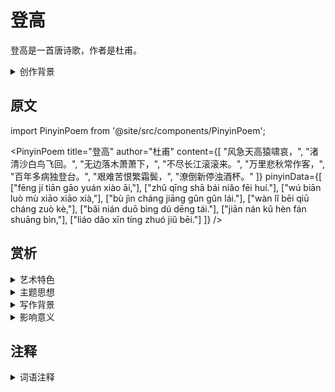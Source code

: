 # 登高

登高是一首唐诗歌，作者是杜甫。

<details>
<summary>创作背景</summary>

这首诗作于唐，具体创作年代已不可考。

</details>

## 原文

import PinyinPoem from '@site/src/components/PinyinPoem';

<PinyinPoem 
  title="登高"
  author="杜甫"
  content={[
    "风急天高猿啸哀，",
    "渚清沙白鸟飞回。",
    "无边落木萧萧下，",
    "不尽长江滚滚来。",
    "万里悲秋常作客，",
    "百年多病独登台。",
    "艰难苦恨繁霜鬓，",
    "潦倒新停浊酒杯。"
  ]}
  pinyinData={[
    ["fēng jí tiān gāo yuán xiào āi,"],
    ["zhǔ qīng shā bái niǎo fēi huí."],
    ["wú biān luò mù xiāo xiāo xià,"],
    ["bù jìn cháng jiāng gǔn gǔn lái."],
    ["wàn lǐ bēi qiū cháng zuò kè,"],
    ["bǎi nián duō bìng dú dēng tái."],
    ["jiān nán kǔ hèn fán shuāng bìn,"],
    ["liáo dǎo xīn tíng zhuó jiǔ bēi."]
  ]}
/>

## 赏析

<details>
<summary>艺术特色</summary>

1. **语言特点**
   - 语言优美凝练
   - 意境深远
   - 韵律和谐

2. **表现手法**
   - 善用比喻和象征
   - 意象鲜明
   - 结构严谨

</details>

<details>
<summary>主题思想</summary>

1. **主题内容**
   - 待补充

2. **思想特色**
   - 待补充

</details>

<details>
<summary>写作背景</summary>

这首诗创作于唐，反映了当时的社会状况和文人心态。

</details>

<details>
<summary>影响意义</summary>

1. 艺术价值
   - 意境优美
   - 格律工整
   - 语言精炼

2. 历史价值
   - 反映时代特征
   - 展现文人情怀
   - 传承文化精神

</details>

## 注释

<details>
<summary>词语注释</summary>

- 待添加

</details>